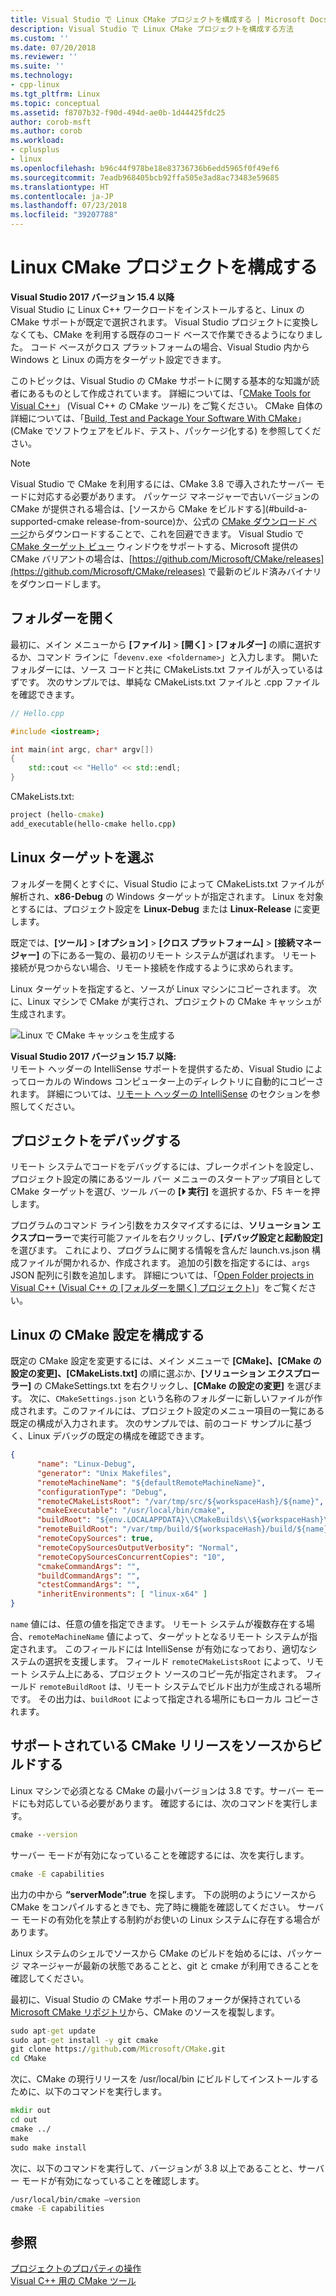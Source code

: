 ```yaml
---
title: Visual Studio で Linux CMake プロジェクトを構成する | Microsoft Docs
description: Visual Studio で Linux CMake プロジェクトを構成する方法
ms.custom: ''
ms.date: 07/20/2018
ms.reviewer: ''
ms.suite: ''
ms.technology:
- cpp-linux
ms.tgt_pltfrm: Linux
ms.topic: conceptual
ms.assetid: f8707b32-f90d-494d-ae0b-1d44425fdc25
author: corob-msft
ms.author: corob
ms.workload:
- cplusplus
- linux
ms.openlocfilehash: b96c44f978be18e83736736b6edd5965f0f49ef6
ms.sourcegitcommit: 7eadb968405bcb92ffa505e3ad8ac73483e59685
ms.translationtype: HT
ms.contentlocale: ja-JP
ms.lasthandoff: 07/23/2018
ms.locfileid: "39207788"
---
```

# <a name="configure-a-linux-cmake-project"></a>Linux CMake プロジェクトを構成する

**Visual Studio 2017 バージョン 15.4 以降**  
Visual Studio に Linux C++ ワークロードをインストールすると、Linux の CMake サポートが既定で選択されます。 Visual Studio プロジェクトに変換しなくても、CMake を利用する既存のコード ベースで作業できるようになりました。 コード ベースがクロス プラットフォームの場合、Visual Studio 内から Windows と Linux の両方をターゲット設定できます。

このトピックは、Visual Studio の CMake サポートに関する基本的な知識が読者にあるものとして作成されています。 詳細については、「[CMake Tools for Visual C++](../ide/cmake-tools-for-visual-cpp.md)」 (Visual C++ の CMake ツール) をご覧ください。 CMake 自体の詳細については、「[Build, Test and Package Your Software With CMake](https://cmake.org/)」 (CMake でソフトウェアをビルド、テスト、パッケージ化する) を参照してください。

> [!NOTE]  
> Visual Studio で CMake を利用するには、CMake 3.8 で導入されたサーバー モードに対応する必要があります。 パッケージ マネージャーで古いバージョンの CMake が提供される場合は、[ソースから CMake をビルドする](#build-a-supported-cmake release-from-source)か、公式の [CMake ダウンロード ページ](https://cmake.org/download/)からダウンロードすることで、これを回避できます。 Visual Studio で [CMake ターゲット ビュー](https://blogs.msdn.microsoft.com/vcblog/2018/04/09/cmake-support-in-visual-studio-targets-view-single-file-compilation-and-cache-generation-settings/) ウィンドウをサポートする、Microsoft 提供の CMake バリアントの場合は、[https://github.com/Microsoft/CMake/releases](https://github.com/Microsoft/CMake/releases) で最新のビルド済みバイナリをダウンロードします。

## <a name="open-a-folder"></a>フォルダーを開く

最初に、メイン メニューから **[ファイル]** > **[開く]** > **[フォルダー]** の順に選択するか、コマンド ラインに「`devenv.exe <foldername>`」と入力します。 開いたフォルダーには、ソース コードと共に CMakeLists.txt ファイルが入っているはずです。
次のサンプルでは、単純な CMakeLists.txt ファイルと .cpp ファイルを確認できます。

```cpp
// Hello.cpp

#include <iostream>;

int main(int argc, char* argv[])
{
    std::cout << "Hello" << std::endl;
}
```

CMakeLists.txt:

```cmd
project (hello-cmake)
add_executable(hello-cmake hello.cpp)
```

## <a name="choose-a-linux-target"></a>Linux ターゲットを選ぶ

フォルダーを開くとすぐに、Visual Studio によって CMakeLists.txt ファイルが解析され、**x86-Debug** の Windows ターゲットが指定されます。 Linux を対象とするには、プロジェクト設定を **Linux-Debug** または **Linux-Release** に変更します。

既定では、**[ツール]** > **[オプション]** > **[クロス プラットフォーム]** > **[接続マネージャー]** の下にある一覧の、最初のリモート システムが選ばれます。 リモート接続が見つからない場合、リモート接続を作成するように求められます。

Linux ターゲットを指定すると、ソースが Linux マシンにコピーされます。 次に、Linux マシンで CMake が実行され、プロジェクトの CMake キャッシュが生成されます。

![Linux で CMake キャッシュを生成する](media/cmake-linux-1.png "Linux で CMake キャッシュを生成する")

**Visual Studio 2017 バージョン 15.7 以降:**  
リモート ヘッダーの IntelliSense サポートを提供するため、Visual Studio によってローカルの Windows コンピューター上のディレクトリに自動的にコピーされます。 詳細については、[リモート ヘッダーの IntelliSense](configure-a-linux-project.md#remote_intellisense) のセクションを参照してください。

## <a name="debug-the-project"></a>プロジェクトをデバッグする

リモート システムでコードをデバッグするには、ブレークポイントを設定し、プロジェクト設定の隣にあるツール バー メニューのスタートアップ項目として CMake ターゲットを選び、ツール バーの **[&#x23f5; 実行]** を選択するか、F5 キーを押します。

プログラムのコマンド ライン引数をカスタマイズするには、**ソリューション エクスプローラー**で実行可能ファイルを右クリックし、**[デバッグ設定と起動設定]** を選びます。 これにより、プログラムに関する情報を含んだ launch.vs.json 構成ファイルが開かれるか、作成されます。 追加の引数を指定するには、`args` JSON 配列に引数を追加します。 詳細については、「[Open Folder projects in Visual C++ (Visual C++ の [フォルダーを開く] プロジェクト)](https://docs.microsoft.com/en-us/cpp/ide/non-msbuild-projects)」をご覧ください。

## <a name="configure-cmake-settings-for-linux"></a>Linux の CMake 設定を構成する

既定の CMake 設定を変更するには、メイン メニューで **[CMake]、[CMake の設定の変更]、[CMakeLists.txt]** の順に選ぶか、**[ソリューション エクスプローラー]** の CMakeSettings.txt を右クリックし、**[CMake の設定の変更]** を選びます。 次に、`CMakeSettings.json` という名称のフォルダーに新しいファイルが作成されます。このファイルには、プロジェクト設定のメニュー項目の一覧にある既定の構成が入力されます。 次のサンプルでは、前のコード サンプルに基づく、Linux デバッグの既定の構成を確認できます。

```json
{
      "name": "Linux-Debug",
      "generator": "Unix Makefiles",
      "remoteMachineName": "${defaultRemoteMachineName}",
      "configurationType": "Debug",
      "remoteCMakeListsRoot": "/var/tmp/src/${workspaceHash}/${name}",
      "cmakeExecutable": "/usr/local/bin/cmake",
      "buildRoot": "${env.LOCALAPPDATA}\\CMakeBuilds\\${workspaceHash}\\build\\${name}",
      "remoteBuildRoot": "/var/tmp/build/${workspaceHash}/build/${name}",
      "remoteCopySources": true,
      "remoteCopySourcesOutputVerbosity": "Normal",
      "remoteCopySourcesConcurrentCopies": "10",
      "cmakeCommandArgs": "",
      "buildCommandArgs": "",
      "ctestCommandArgs": "",
      "inheritEnvironments": [ "linux-x64" ]
}
```

`name` 値には、任意の値を指定できます。 リモート システムが複数存在する場合、`remoteMachineName` 値によって、ターゲットとなるリモート システムが指定されます。 このフィールドには IntelliSense が有効になっており、適切なシステムの選択を支援します。 フィールド `remoteCMakeListsRoot` によって、リモート システム上にある、プロジェクト ソースのコピー先が指定されます。 フィールド `remoteBuildRoot` は、リモート システムでビルド出力が生成される場所です。 その出力は、`buildRoot` によって指定される場所にもローカル コピーされます。

## <a name="build-a-supported-cmake-release-from-source"></a>サポートされている CMake リリースをソースからビルドする

Linux マシンで必須となる CMake の最小バージョンは 3.8 です。サーバー モードにも対応している必要があります。 確認するには、次のコマンドを実行します。

```cmd
cmake --version
```

サーバー モードが有効になっていることを確認するには、次を実行します。

```cmd
cmake -E capabilities
```

出力の中から **“serverMode”:true** を探します。 下の説明のようにソースから CMake をコンパイルするときでも、完了時に機能を確認してください。 サーバー モードの有効化を禁止する制約がお使いの Linux システムに存在する場合があります。

Linux システムのシェルでソースから CMake のビルドを始めるには、パッケージ マネージャーが最新の状態であることと、git と cmake が利用できることを確認してください。

最初に、Visual Studio の CMake サポート用のフォークが保持されている [Microsoft CMake リポジトリ](https://github.com/Microsoft/CMake)から、CMake のソースを複製します。

```cmd
sudo apt-get update
sudo apt-get install -y git cmake
git clone https://github.com/Microsoft/CMake.git
cd CMake
```

次に、CMake の現行リリースを /usr/local/bin にビルドしてインストールするために、以下のコマンドを実行します。

```cmd
mkdir out
cd out
cmake ../
make
sudo make install
```

次に、以下のコマンドを実行して、バージョンが 3.8 以上であることと、サーバー モードが有効になっていることを確認します。

```cmd
/usr/local/bin/cmake –version
cmake -E capabilities
```

## <a name="see-also"></a>参照

[プロジェクトのプロパティの操作](../ide/working-with-project-properties.md)  
[Visual C++ 用の CMake ツール](../ide/cmake-tools-for-visual-cpp.md)  
